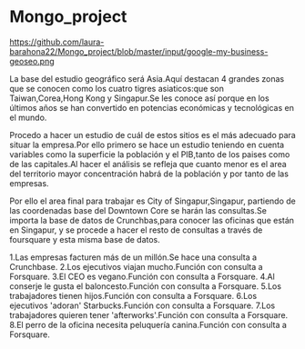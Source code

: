 # Mongo_project


https://github.com/laura-barahona22/Mongo_project/blob/master/input/google-my-business-geoseo.png

La base del estudio geográfico será Asia.Aquí destacan 4 grandes zonas que se conocen como los cuatro tigres asiaticos:que son Taiwan,Corea,Hong Kong y Singapur.Se les conoce así porque en los últimos años se han convertido en potencias económicas y tecnológicas en el mundo.

Procedo a hacer un estudio de cuál de estos sitios es el más adecuado para situar la empresa.Por ello primero se hace un estudio teniendo en cuenta variables como la superficie la población y el PIB,tanto de los paises como de las capitales.Al hacer el análisis se refleja que cuanto menor es el area del territorio mayor concentración habrá de la población y por tanto de las empresas.

Por ello el area final para trabajar es City of Singapur,Singapur, partiendo de las coordenadas base del Downtown Core se harán las consultas.Se importa la base de datos de Crunchbas,para conocer las oficinas que están en Singapur, y se procede a hacer el resto de consultas a través de foursquare y esta misma base de datos.

1.Las empresas facturen más de un millón.Se hace una consulta a Crunchbase.
2.Los ejecutivos viajan mucho.Función con consulta a Forsquare.
3.El CEO es vegano.Función con consulta a Forsquare.
4.Al conserje le gusta el baloncesto.Función con consulta a Forsquare.
5.Los trabajadores tienen hijos.Función con consulta a Forsquare.
6.Los ejecutivos 'adoran' Starbucks.Función con consulta a Forsquare.
7.Los trabajadores quieren tener 'afterworks'.Función con consulta a Forsquare.
8.El perro de la oficina necesita peluquería canina.Función con consulta a Forsquare.